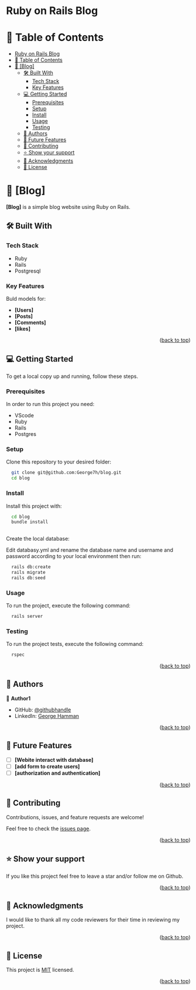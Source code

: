 # Ruby on Rails Blog

<a name="readme-top"></a>

<!-- TABLE OF CONTENTS -->

# 📗 Table of Contents

- [Ruby on Rails Blog](#ruby-on-rails-blog)
- [📗 Table of Contents](#-table-of-contents)
- [📖 \[Blog\] ](#-blog-)
  - [🛠 Built With ](#-built-with-)
    - [Tech Stack ](#tech-stack-)
    - [Key Features ](#key-features-)
  - [💻 Getting Started ](#-getting-started-)
    - [Prerequisites](#prerequisites)
    - [Setup](#setup)
    - [Install](#install)
    - [Usage](#usage)
    - [Testing](#testing)
  - [👥 Authors ](#-authors-)
  - [🔭 Future Features ](#-future-features-)
  - [🤝 Contributing ](#-contributing-)
  - [⭐️ Show your support ](#️-show-your-support-)
  - [🙏 Acknowledgments ](#-acknowledgments-)
  - [📝 License ](#-license-)

<!-- PROJECT DESCRIPTION -->

# 📖 [Blog] <a name="about-project"></a>

**[Blog]** is a simple blog website using Ruby on Rails.

## 🛠 Built With <a name="built-with"></a>

### Tech Stack <a name="tech-stack"></a>

- Ruby
- Rails
- Postgresql

<!-- Features -->

### Key Features <a name="key-features"></a>

Buld models for:
- **[Users]**
- **[Posts]**
- **[Comments]**
- **[likes]**

<p align="right">(<a href="#readme-top">back to top</a>)</p>

<!-- GETTING STARTED -->

## 💻 Getting Started <a name="getting-started"></a>

To get a local copy up and running, follow these steps.

### Prerequisites

In order to run this project you need:

- VScode
- Ruby
- Rails
- Postgres

### Setup

Clone this repository to your desired folder:

```sh
  git clone git@github.com:George7h/blog.git
  cd blog
```

### Install

Install this project with:

```sh
  cd blog
  bundle install
  
```



Create the local database:

 Edit databasy.yml and rename the database name and username and password according to your local environment then run:

```sh
  rails db:create
  rails migrate
  rails db:seed
```

### Usage

To run the project, execute the following command:


```sh
  rails server
```

### Testing

To run the project tests, execute the following command:

```sh
  rspec
```

<p align="right">(<a href="#readme-top">back to top</a>)</p>

<!-- AUTHORS -->

## 👥 Authors <a name="authors"></a>

👤 **Author1**

- GitHub: [@githubhandle](https://github.com/George7h)
- LinkedIn: <a href="https://www.linkedin.com/in/george-hamman-95b98224b/">George Hamman</a>

<p align="right">(<a href="#readme-top">back to top</a>)</p>

<!-- FUTURE FEATURES -->

## 🔭 Future Features <a name="future-features"></a>

- [ ] **[Webite interact with database]**
- [ ] **[add form to create users]**
- [ ] **[authorization and authentication]**

<p align="right">(<a href="#readme-top">back to top</a>)</p>

<!-- CONTRIBUTING -->

## 🤝 Contributing <a name="contributing"></a>

Contributions, issues, and feature requests are welcome!

Feel free to check the [issues page](https://github.com/George7h/blog/issues).

<p align="right">(<a href="#readme-top">back to top</a>)</p>

<!-- SUPPORT -->

## ⭐️ Show your support <a name="support"></a>

If you like this project feel free to leave a star and/or follow me on Github.

<p align="right">(<a href="#readme-top">back to top</a>)</p>

<!-- ACKNOWLEDGEMENTS -->

## 🙏 Acknowledgments <a name="acknowledgements"></a>

I would like to thank all my code reviewers for their time in reviewing my project.

<p align="right">(<a href="#readme-top">back to top</a>)</p>

<!-- LICENSE -->

## 📝 License <a name="license"></a>

This project is [MIT](./LICENSE) licensed.

<p align="right">(<a href="#readme-top">back to top</a>)</p>
